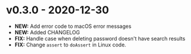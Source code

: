 # v0.3.0 - 2020-12-30

- **NEW:** Add error code to macOS error messages
- **NEW:** Added CHANGELOG
- **FIX:** Handle case when deleting password doesn't have search results
- **FIX:** Change `assert` to `doAssert` in Linux code.

